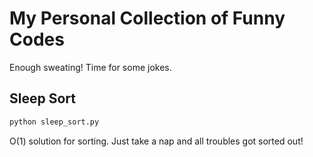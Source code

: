 # My Personal Collection of Funny Codes

Enough sweating! Time for some jokes.

## Sleep Sort

```bash
python sleep_sort.py
```

O(1) solution for sorting. Just take a nap and all troubles got sorted out!
